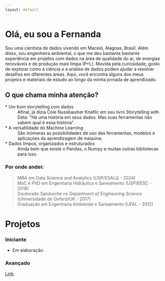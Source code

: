 ```yaml
---
layout: default
---
```


# Olá, eu sou a Fernanda
Sou uma cientista de dados vivendo em Maceió, Alagoas, Brasil. 
Além disso, sou engenheira ambiental, o que me deu bastante bastante experiência em projetos com dados na área de qualidade do ar, de energias renováveis e de produção mais limpa (P+L).
Movida pela curiosidade, gosto de explorar como a ciência e a análise de dados podem ajudar a resolver desafios em diferentes áreas.
Aqui, você encontra alguns dos meus projetos e materiais de estudo ao longo da minha jornada de aprendizado.

## O que chama minha atenção?
<dl>
<dt>* Um bom storytelling com dados</dt>
<dd>Afinal, já dizia Cole Nussbaumer Knaflic em seu livro Storytelling with Data: "Há uma história em seus dados. Mas suas ferramentas não sabem qual é essa história".</dd>
<dt>* A versatilidade do Machine Learning</dt>
<dd>São inúmeras as possibilidades de uso das ferramentas, modelos e aplicações da aprendizagem de máquina.</dd>
<dt>* Dados limpos, organizados e estruturados</dt>
<dd>Ainda bem que existe o Pandas, o Numpy e muitas outras bibliotecas para isso.</dd>
</dl>

### Por onde andei: 
> MBA em Data Science and Analytics (USP/ESALQ - 2024)  
> MsC e PhD em Engenharia Hidráulica e Saneamento (USP/EESC - 2018)  
> Doutorado Sanduíche no _Department of Engineering Science_ (Universidade de Oxford/UK - 2017)  
> Graduação em Engenharia Ambiental e Saneamento (UFAL - 2012)

# Projetos

### Iniciante
* Em elaboração

### Avançado
[Link](https://github.com/fernandaspeiter/q95_caatinga_saofrancisco).


